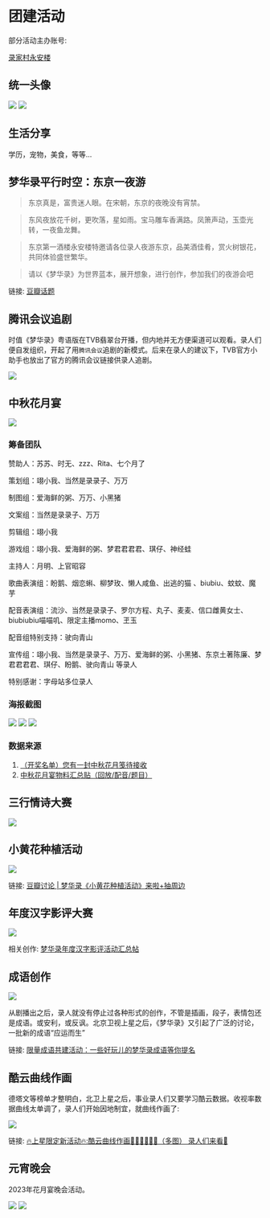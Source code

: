 # 团建活动


部分活动主办账号:

[录家村永安楼](https://space.bilibili.com/2011135605?spm_id_from=333.337.0.0)



## 统一头像

![](/image/lu/tuan-1.webp)
![](/image/lu/tuan-2.webp)


## 生活分享

学历，宠物，美食，等等...


## 梦华录平行时空：东京一夜游

> 东京真是，富贵迷人眼。在宋朝，东京的夜晚没有宵禁。

> 东风夜放花千树，更吹落，星如雨。宝马雕车香满路。凤箫声动，玉壶光转，一夜鱼龙舞。

> 东京第一酒楼永安楼特邀请各位录人夜游东京，品美酒佳肴，赏火树银花，共同体验盛世繁华。

> 请以《梦华录》为世界蓝本，展开想象，进行创作，参加我们的夜游会吧


链接: [豆瓣话题](https://www.douban.com/gallery/topic/3343421/?dt_platform=wechat_friends&dt_dapp=1)




## 腾讯会议追剧

时值《梦华录》粤语版在TVB翡翠台开播，但内地并无方便渠道可以观看。录人们便自发组织，开起了用`腾讯会议`追剧的新模式。后来在录人的建议下，TVB官方小助手也放出了官方的腾讯会议链接供录人追剧。

![](/image/lu/lu.jpg)


## 中秋花月宴
![](/image/lu/zhongqiu.jpg)
### 筹备团队

赞助人：苏苏、时无、zzz、Rita、七个月了

策划组：翊小我、当然是录录子、万万

制图组：爱海鲜的粥、万万、小黑猪

文案组：当然是录录子、万万

剪辑组：翊小我 

游戏组：翊小我、爱海鲜的粥、梦君君君君、琪仔、神经蛙

主持人：月明、上官昭容

歌曲表演组：盼鹅、烟恋蝌、柳梦玫、懒人咸鱼、出逃的猫 、biubiu、蚊蚊、魔芋

配音表演组：流沙、当然是录录子、罗尔方程、丸子、麦麦、信口雌黄女士、biubiubiu喵喵叽、限定主播momo、玊玉

配音组特别支持：驶向青山

宣传组：翊小我、当然是录录子、万万、爱海鲜的粥、小黑猪、东京土著陈廉、梦君君君君、琪仔、盼鹅、驶向青山 等录人

特别感谢：字母站多位录人


### 海报截图

![](/image/lu/zq-1.webp)
![](/image/lu/zq-2.webp)
![](/image/lu/zq-3.webp)


### 数据来源

1. [（开奖名单）您有一封中秋花月笺待接收 ](https://www.douban.com/group/topic/274662825/?_i=4589105Rn8heGv)
2. [中秋花月宴物料汇总贴（回放/配音/题目）](https://www.douban.com/group/topic/274744209/?type=rec#sep&_i=4592909Rn8heGv)


## 三行情诗大赛

![](/image/lu/poet.webp)



## 小黄花种植活动

![](/image/lu/flow.jpg)

链接: [豆瓣讨论 | 梦华录《小黄花种植活动》来啦+抽周边 ](https://www.douban.com/group/topic/276486341/?_i=65714974bea9330,5720766OBxYktj&dt_platform=wechat_friends&dt_dapp=1)


## 年度汉字影评大赛

![](/image/lu/word.webp)

相关创作: [梦华录年度汉字影评活动汇总帖](https://www.douban.com/group/topic/279996449/?_i=1536917Rn8heGv)

## 成语创作

![](/image/lu/luma.jpg)


从剧播出之后，录人就没有停止过各种形式的创作，不管是插画，段子，表情包还是成语。或安利，或反讽。北京卫视上星之后，《梦华录》又引起了广泛的讨论，一批新的成语“应运而生”

链接: [限量成语共建活动：一些好玩儿的梦华录成语等你提名](https://www.douban.com/group/topic/279282573/?_i=9630999Rn8heGv,9631098Rn8heGv)


## 酷云曲线作画

德塔文等榜单才整明白，北卫上星之后，事业录人们又要学习酷云数据。收视率数据曲线太单调了，录人们开始因地制宜，就曲线作画了:

![](/image/lu/lines.webp)

链接: [🔥上星限定新活动🔥:酷云曲线作画👏🏻👏🏻👏🏻（多图） 录人们来看👀 ](https://www.douban.com/group/topic/279282248/?author=1#sep&_i=9631244Rn8heGv)


## 元宵晚会

2023年花月宴晚会活动。

![](/image/lu/yuanxiao.jpg)
![](/image/lu/yuan-invite.jpg)
